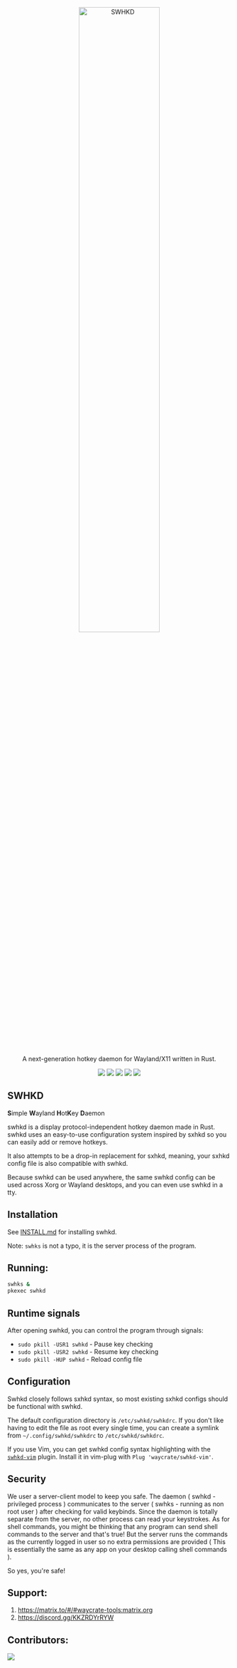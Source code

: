 <p align=center>
  <img src="https://git.sr.ht/~shinyzenith/swhkd/blob/main/docs/assets/swhkd.png" alt=SWHKD width=60%>
  
  <p align=center>A next-generation hotkey daemon for Wayland/X11 written in Rust.</p>
  
  <p align="center">
  <a href="./LICENSE.md"><img src="https://img.shields.io/github/license/waycrate/swhkd?style=flat-square&logo=appveyor"></a>
  <img src="https://img.shields.io/badge/cargo-v1.1.5-green?style=flat-square&logo=appveyor">
  <img src="https://img.shields.io/github/issues/waycrate/swhkd?style=flat-square&logo=appveyor">
  <img src="https://img.shields.io/github/forks/waycrate/swhkd?style=flat-square&logo=appveyor">
  <img src="https://img.shields.io/github/stars/waycrate/swhkd?style=flat-square&logo=appveyor">
  </p>
</p>

## SWHKD

**S**imple **W**ayland **H**ot**K**ey **D**aemon

swhkd is a display protocol-independent hotkey daemon made in Rust. swhkd uses an easy-to-use configuration system inspired by sxhkd so you can easily add or remove hotkeys.

It also attempts to be a drop-in replacement for sxhkd, meaning, your sxhkd config file is also compatible with swhkd.

Because swhkd can be used anywhere, the same swhkd config can be used across Xorg or Wayland desktops, and you can even use swhkd in a tty.

## Installation

See [INSTALL.md](./docs/INSTALL.md) for installing swhkd.

Note: `swhks` is not a typo, it is the server process of the program.

## Running:
```bash
swhks &
pkexec swhkd
```

## Runtime signals

After opening swhkd, you can control the program through signals:

- `sudo pkill -USR1 swhkd` - Pause key checking
- `sudo pkill -USR2 swhkd` - Resume key checking
- `sudo pkill -HUP swhkd` - Reload config file

## Configuration

Swhkd closely follows sxhkd syntax, so most existing sxhkd configs should be functional with swhkd.

The default configuration directory is `/etc/swhkd/swhkdrc`. If you don't like having to edit the file as root every single time, you can create a symlink from `~/.config/swhkd/swhkdrc` to `/etc/swhkd/swhkdrc`.

If you use Vim, you can get swhkd config syntax highlighting with the
[`swhkd-vim`](https://github.com/waycrate/swhkd-vim) plugin. Install it in
vim-plug with `Plug 'waycrate/swhkd-vim'`.

## Security
We user a server-client model to keep you safe. The daemon ( swhkd - privileged process ) communicates to the server ( swhks - running as non root user ) after checking for valid keybinds. Since the daemon is totally separate from the server, no other process can read your keystrokes. As for shell commands, you might be thinking that any program can send shell commands to the server and that's true! But the server runs the commands as the currently logged in user so no extra permissions are provided ( This is essentially the same as any app on your desktop calling shell commands ). 

So yes, you're safe!

## Support:

1) https://matrix.to/#/#waycrate-tools:matrix.org
2) https://discord.gg/KKZRDYrRYW

## Contributors:

<a href="https://github.com/Shinyzenith/swhkd/graphs/contributors">
  <img src="https://contrib.rocks/image?repo=waycrate/swhkd" />
</a>
